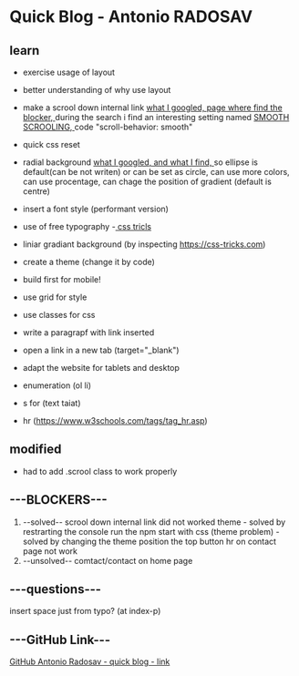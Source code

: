 # Quick Blog - Antonio RADOSAV 

## learn
- exercise usage of layout
- better understanding of why use layout
- make a scrool down internal link
[what I googled, ](https://www.google.com/search?q=html+scrool+down+link&rlz=1C5CHFA_enGB845GB848&oq=html+scrool+down+link&aqs=chrome..69i57j0l5.7780j0j4&sourceid=chrome&ie=UTF-8)
[page where find the blocker, ](https://www.doodlekit.com/blog/entry/55645/auto-scroll-down-links-internal-anchors)
during the search i find an interesting setting named [SMOOTH SCROOLING, ](https://www.w3schools.com/howto/howto_css_smooth_scroll.asp) code "scroll-behavior: smooth"
- quick css reset
- radial background [what I googled, ](https://www.google.com/search?rlz=1C5CHFA_enGB845GB848&ei=UZznXIjeDLLIxgPO4ImoCA&q=css+radial+background&oq=css+radial+background&gs_l=psy-ab.3..0j0i20i263j0i22i30l8.5052.9436..9666...0.0..0.139.1347.20j1......0....1..gws-wiz.......0i71j35i39j0i67j0i10.or8p3DWi8aA) [and what I find, ](https://www.w3schools.com/cssref/func_radial-gradient.asp) so ellipse is default(can be not writen) or can be set as circle, can use more colors, can use procentage, can chage the position of gradient (default is centre)
- insert a font style (performant version)
- use of free typography
-[ css tricls](https://css-tricks.com)
- liniar gradiant background (by inspecting https://css-tricks.com)

- create a theme (change it by code)
- build first for mobile!
- use grid for style
- use classes for css
- write a paragrapf with link inserted
- open a link in a new tab (target="_blank")
- adapt the website for tablets and desktop
- enumeration (ol li)
- s for (text taiat)
- hr (https://www.w3schools.com/tags/tag_hr.asp)


## modified
- had to add .scrool class to work properly


## ---BLOCKERS---
1. --solved--
scrool down internal link did not worked
 theme - solved by restrarting the console
run the npm start with css (theme problem) - solved by changing the theme
position the top button
hr on contact page not work
2. --unsolved--
comtact/contact on home page


## ---questions---
insert space just from typo? (at index-p)

## ---GitHub Link---
[GitHub Antonio Radosav - quick blog - link](https://github.com/RadosavAntonio/quick-blog)

